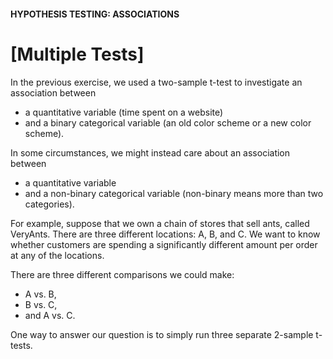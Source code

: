 #### HYPOTHESIS TESTING: ASSOCIATIONS

# [Multiple Tests]

In the previous exercise, we used a two-sample t-test to investigate an association between 
* a quantitative variable (time spent on a website) 
* and a binary categorical variable (an old color scheme or a new color scheme).

In some circumstances, we might instead care about an association between 
* a quantitative variable 
* and a non-binary categorical variable (non-binary means more than two categories).

For example, suppose that we own a chain of stores that sell ants, called VeryAnts. 
There are three different locations: A, B, and C. 
We want to know whether customers are spending a significantly different amount per order at any of the locations.

There are three different comparisons we could make: 
* A vs. B, 
* B vs. C, 
* and A vs. C. 

One way to answer our question is to simply run three separate 2-sample t-tests.
